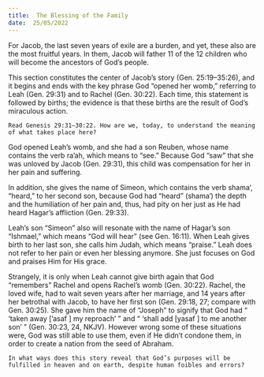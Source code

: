 ```yaml
---
title:  The Blessing of the Family
date:  25/05/2022
---
```


For Jacob, the last seven years of exile are a burden, and yet, these also are the most fruitful years. In them, Jacob will father 11 of the 12 children who will become the ancestors of God’s people.

This section constitutes the center of Jacob’s story (Gen. 25:19–35:26), and it begins and ends with the key phrase God “opened her womb,” referring to Leah (Gen. 29:31) and to Rachel (Gen. 30:22). Each time, this statement is followed by births; the evidence is that these births are the result of God’s miraculous action.

`Read Genesis 29:31–30:22. How are we, today, to understand the meaning of what takes place here?`

God opened Leah’s womb, and she had a son Reuben, whose name contains the verb ra’ah, which means to “see.” Because God “saw” that she was unloved by Jacob (Gen. 29:31), this child was compensation for her in her pain and suffering.

In addition, she gives the name of Simeon, which contains the verb shama‘, “heard,” to her second son, because God had “heard” (shama‘) the depth and the humiliation of her pain and, thus, had pity on her just as He had heard Hagar’s affliction (Gen. 29:33).

Leah’s son “Simeon” also will resonate with the name of Hagar’s son “Ishmael,” which means “God will hear” (see Gen. 16:11). When Leah gives birth to her last son, she calls him Judah, which means “praise.” Leah does not refer to her pain or even her blessing anymore. She just focuses on God and praises Him for His grace.

Strangely, it is only when Leah cannot give birth again that God “remembers” Rachel and opens Rachel’s womb (Gen. 30:22). Rachel, the loved wife, had to wait seven years after her marriage, and 14 years after her betrothal with Jacob, to have her first son (Gen. 29:18, 27; compare with Gen. 30:25). She gave him the name of “Joseph” to signify that God had “ ‘taken away [’asaf ] my reproach’ ” and “ ‘shall add [yasaf ] to me another son’ ” (Gen. 30:23, 24, NKJV). However wrong some of these situations were, God was still able to use them, even if He didn’t condone them, in order to create a nation from the seed of Abraham.

`In what ways does this story reveal that God’s purposes will be fulfilled in heaven and on earth, despite human foibles and errors?`